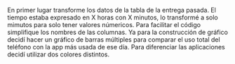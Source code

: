 En primer lugar transforme los datos de la tabla de la entrega pasada. El tiempo estaba expresado en X horas con X minutos, lo transformé a solo mimutos para solo tener valores númericos.
Para facilitar el código simplifique los nombres de las columnas.
Ya para la construcción de gráfico decidí hacer un gráfico de barras múltiples para comparar el uso total del teléfono con la app más usada de ese día. Para diferenciar las 
aplicaciones decidí utilizar dos colores distintos.
